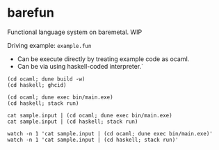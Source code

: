 # barefun

Functional language system on baremetal. WIP

Driving example: `example.fun`

- Can be execute directly by treating example code as ocaml.
- Can be via using haskell-coded interpreter.`

```
(cd ocaml; dune build -w)
(cd haskell; ghcid)

(cd ocaml; dune exec bin/main.exe)
(cd haskell; stack run)

cat sample.input | (cd ocaml; dune exec bin/main.exe)
cat sample.input | (cd haskell; stack run)

watch -n 1 'cat sample.input | (cd ocaml; dune exec bin/main.exe)'
watch -n 1 'cat sample.input | (cd haskell; stack run)'
```

